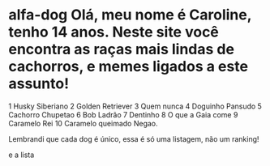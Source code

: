 # alfa-dog Olá, meu nome é Caroline, tenho 14 anos. Neste site você encontra as raças mais lindas de cachorros, e memes ligados a este assunto!


1 Husky Siberiano
2 Golden Retriever
3 Quem nunca
4 Doguinho Pansudo
5 Cachorro Chupetao
6 Bob Ladrão
7 Dentinho
8 O que a Gaia come
9 Caramelo Rei
10 Caramelo queimado Negao.

Lembrandi que cada dog é único, essa é só uma listagem, não um ranking!

e a lista
